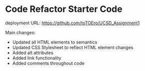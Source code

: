 # Code Refactor Starter Code

deployment URL: https://github.com/toTOEro/UCSD_Assignment1


Main changes:
- Updated all HTML elements to semantics
- Updated CSS Stylesheet to reflect HTML element changes
- Added alt attributes
- Added link functionality
- Added comments throughout code 
